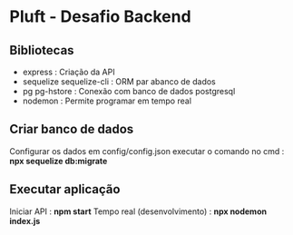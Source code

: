 # Pluft - Desafio Backend

## Bibliotecas
- express                       : Criação da API			
- sequelize	sequelize-cli       : ORM par abanco de dados
- pg pg-hstore                  : Conexão com banco de dados postgresql
- nodemon                       : Permite programar em tempo real

## Criar banco de dados
Configurar os dados em config/config.json
executar o comando no cmd : **npx sequelize db:migrate**

## Executar aplicação

Iniciar API : **npm start**
Tempo real (desenvolvimento) : **npx nodemon index.js**